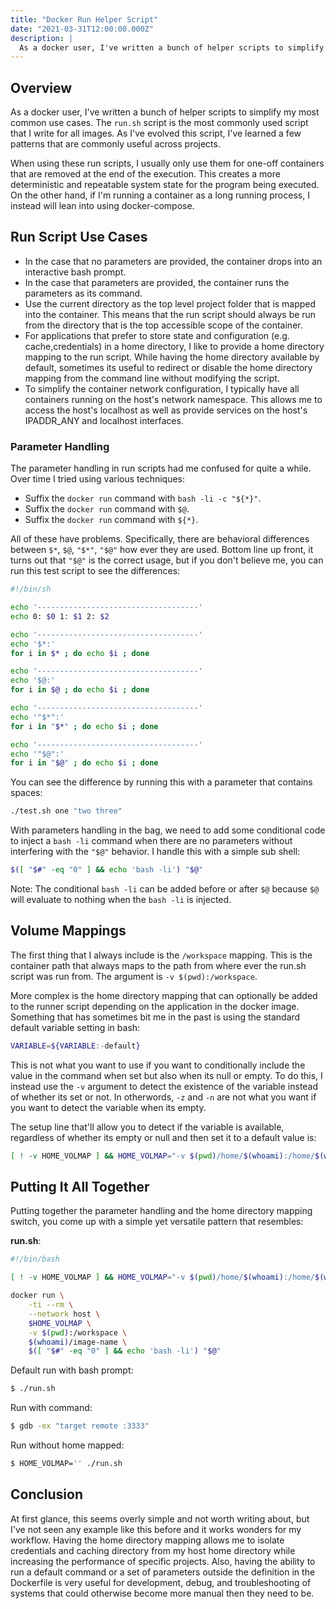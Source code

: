 ```yaml
---
title: "Docker Run Helper Script"
date: "2021-03-31T12:00:00.000Z"
description: |
  As a docker user, I've written a bunch of helper scripts to simplify my most common use cases. The `run.sh` script is the most commonly used script that I write for all images. As I've evolved this script, I've learned a few patterns that are commonly useful across projects.
---
```


## Overview

As a docker user, I've written a bunch of helper scripts to simplify my most common use cases. The `run.sh` script is the most commonly used script that I write for all images. As I've evolved this script, I've learned a few patterns that are commonly useful across projects.

When using these run scripts, I usually only use them for one-off containers that are removed at the end of the execution. This creates a more deterministic and
repeatable system state for the program being executed. On the other hand, if I'm running a container as a long running process, I instead will lean into using docker-compose.

## Run Script Use Cases

- In the case that no parameters are provided, the container drops into an interactive bash prompt.
- In the case that parameters are provided, the container runs the parameters as its command.
- Use the current directory as the top level project folder that is mapped into the container. This means that the run script should always be run from the directory that is the top accessible scope of the container.
- For applications that prefer to store state and configuration (e.g. cache,credentials) in a home directory, I like to provide a home directory mapping to the run script. While having the home directory available by default, sometimes its useful to redirect or disable the home directory mapping from the command line without modifying the script.
- To simplify the container network configuration, I typically have all containers running on the host's network namespace. This allows me to access the host's localhost as well as provide services on the host's IPADDR_ANY and localhost interfaces.

### Parameter Handling

The parameter handling in run scripts had me confused for quite a while. Over time I tried using various techniques:

- Suffix the `docker run` command with `bash -li -c "${*}"`.
- Suffix the `docker run` command with `$@`.
- Suffix the `docker run` command with `${*}`.

All of these have problems. Specifically, there are behavioral differences between `$*`, `$@`, `"$*"`, `"$@"` how ever they are used. Bottom line up front, it turns out that `"$@"` is the correct usage, but if you don't believe me, you can run this test script to see the differences:

```sh
#!/bin/sh

echo '------------------------------------'
echo 0: $0 1: $1 2: $2

echo '------------------------------------'
echo '$*:'
for i in $* ; do echo $i ; done

echo '------------------------------------'
echo '$@:'
for i in $@ ; do echo $i ; done

echo '------------------------------------'
echo '"$*":'
for i in "$*" ; do echo $i ; done

echo '------------------------------------'
echo '"$@":'
for i in "$@" ; do echo $i ; done
```

You can see the difference by running this with a parameter that contains spaces:

```sh
./test.sh one "two three"
```

With parameters handling in the bag, we need to add some conditional code to inject a `bash -li` command when there are no parameters without interfering with the `"$@"` behavior. I handle this with a simple sub shell:

```sh
$([ "$#" -eq "0" ] && echo 'bash -li') "$@"
```

Note: The conditional `bash -li` can be added before or after `$@` because `$@` will evaluate to nothing when the `bash -li` is injected.

## Volume Mappings

The first thing that I always include is the `/workspace` mapping. This is the container path that always maps to the path from where ever the run.sh script was run from. The argument is `-v $(pwd):/workspace`.

More complex is the home directory mapping that can optionally be added to the runner script depending on the application in the docker image. Something that has sometimes bit me in the past is using the standard default variable setting in bash:

```sh
VARIABLE=${VARIABLE:-default}
```

This is not what you want to use if you want to conditionally include the value in the command when set but also when its null or empty. To do this, I instead use the `-v` argument to detect the existence of the variable instead of whether its set or not. In otherwords, `-z` and `-n` are not what you want if you want to detect the variable when its empty.

The setup line that'll allow you to detect if the variable is available, regardless of whether its empty or null and then set it to a default value is:

```sh
[ ! -v HOME_VOLMAP ] && HOME_VOLMAP="-v $(pwd)/home/$(whoami):/home/$(whoami)"
```

## Putting It All Together

Putting together the parameter handling and the home directory mapping switch, you come up with a simple yet versatile pattern that resembles:

**run.sh**:

```sh
#!/bin/bash

[ ! -v HOME_VOLMAP ] && HOME_VOLMAP="-v $(pwd)/home/$(whoami):/home/$(whoami)"

docker run \
    -ti --rm \
    --network host \
    $HOME_VOLMAP \
    -v $(pwd):/workspace \
    $(whoami)/image-name \
    $([ "$#" -eq "0" ] && echo 'bash -li') "$@"
```

Default run with bash prompt:

```sh
$ ./run.sh
```

Run with command:

```sh
$ gdb -ex "target remote :3333"
```

Run without home mapped:

```sh
$ HOME_VOLMAP='' ./run.sh
```

## Conclusion

At first glance, this seems overly simple and not worth writing about, but I've not seen any example like this before and it works wonders for my workflow. Having the home directory mapping allows me to isolate credentials and caching directory from my host home directory while increasing the performance of specific projects. Also, having the ability to run a default command or a set of parameters outside the definition in the Dockerfile is very useful for development, debug, and troubleshooting of systems that could otherwise become more manual then they need to be.
